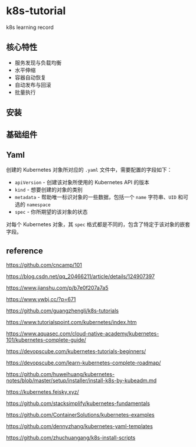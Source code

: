 # k8s-tutorial
k8s learning record

## 核心特性

- 服务发现与负载均衡
- 水平伸缩
- 容器自动恢复
- 自动发布与回滚
- 批量执行

## 安装



## 基础组件





## Yaml

创建的 Kubernetes 对象所对应的 `.yaml` 文件中，需要配置的字段如下：

- `apiVersion` - 创建该对象所使用的 Kubernetes API 的版本
- `kind` - 想要创建的对象的类别
- `metadata` - 帮助唯一标识对象的一些数据，包括一个 `name` 字符串、`UID` 和可选的 `namespace`
- `spec` - 你所期望的该对象的状态

对每个 Kubernetes 对象，其 `spec` 格式都是不同的，包含了特定于该对象的嵌套字段。









## reference

https://github.com/cncamp/101

https://blog.csdn.net/qq_20466211/article/details/124907397

https://www.jianshu.com/p/b7e0f207a7a5

https://www.ywbj.cc/?p=671

https://github.com/guangzhengli/k8s-tutorials

https://www.tutorialspoint.com/kubernetes/index.htm

https://www.aquasec.com/cloud-native-academy/kubernetes-101/kubernetes-complete-guide/

https://devopscube.com/kubernetes-tutorials-beginners/

https://devopscube.com/learn-kubernetes-complete-roadmap/

https://github.com/huweihuang/kubernetes-notes/blob/master/setup/installer/install-k8s-by-kubeadm.md

https://kubernetes.feisky.xyz/



https://github.com/stacksimplify/kubernetes-fundamentals

https://github.com/ContainerSolutions/kubernetes-examples

https://github.com/dennyzhang/kubernetes-yaml-templates

https://github.com/zhuchuangang/k8s-install-scripts